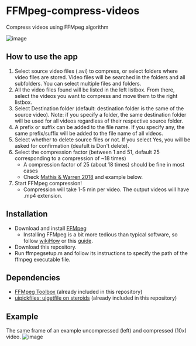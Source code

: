 # FFMpeg-compress-videos
Compress videos using FFMpeg algorithm

![image](https://user-images.githubusercontent.com/29898879/110732527-54d13e80-81f2-11eb-92d8-a156a368ca5d.png)

## How to use the app
1. Select source video files (.avi) to compress, or select folders where video files are stored. Video files will be searched in the folders and all subfolders. You can select multiple files and folders.
2. All the video files found will be listed in the left listbox. From there, select the videos you want to compress and move them to the right listbox.
3. Select Destination folder (default: destination folder is the same of the source video). Note: if you specify a folder, the same destination folder will be used for all videos regardless of their respective source folder.
4. A prefix or suffix can be added to the file name. If you specify any, the same prefix/suffix will be added to the file name of all videos.
5. Select whether to delete source files or not. If you select Yes, you will be asked for confirmation (deafult is Don't delete).
6. Select the compression factor (between 1 and 51, default 25 corresponding to a compression of ~18 times)
   * A compression factor of 25 (about 18 times) should be fine in most cases
   * Check [Mathis & Warren 2018](https://doi.org/10.1101/457242) and example below.
7. Start FFMpeg compression!
   * Compression will take 1-5 min per video. The output videos will have .mp4 extension.

## Installation
- Download and install [FFMpeg](http://ffmpeg.org/)
  * Installing FFMpeg is a bit more tedious than typical software, so follow [wikiHow](https://www.wikihow.com/Install-FFmpeg-on-Windows) or this [guide](https://github.com/adaptlearning/adapt_authoring/wiki/Installing-FFmpeg).
- Download this repository.
- Run ffmpegsetup.m and follow its instructions to specify the path of the ffmpeg executable file.

## Dependencies
- [FFMpeg Toolbox](https://www.mathworks.com/matlabcentral/fileexchange/42296-ffmpeg-toolbox) (already included in this repository)
- [uipickfiles: uigetfile on steroids](https://www.mathworks.com/matlabcentral/fileexchange/10867-uipickfiles-uigetfile-on-steroids) (already included in this repository)

## Example
The same frame of an example uncompressed (left) and compressed (10x) video.
![image](https://user-images.githubusercontent.com/29898879/110823627-4cafe800-8260-11eb-9b56-e18580e7fed8.png)
